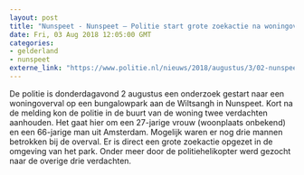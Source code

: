 ```yaml
---
layout: post
title: "Nunspeet - Nunspeet – Politie start grote zoekactie na woningoverval"
date: Fri, 03 Aug 2018 12:05:00 GMT
categories: 
- gelderland 
- nunspeet 
externe_link: "https://www.politie.nl/nieuws/2018/augustus/3/02-nunspeet-%E2%80%93-politie-start-grote-zoekactie-na-woningoverval.html"
---
```


De politie is donderdagavond 2 augustus een onderzoek gestart naar een woningoverval op een bungalowpark aan de Wiltsangh in Nunspeet. Kort na de melding kon de politie in de buurt van de woning twee verdachten aanhouden. Het gaat hier om een 27-jarige vrouw (woonplaats onbekend) en een 66-jarige man uit Amsterdam. Mogelijk waren er nog drie mannen betrokken bij de overval. Er is direct een grote zoekactie opgezet in de omgeving van het park. Onder meer door de politiehelikopter werd gezocht naar de overige drie verdachten.
